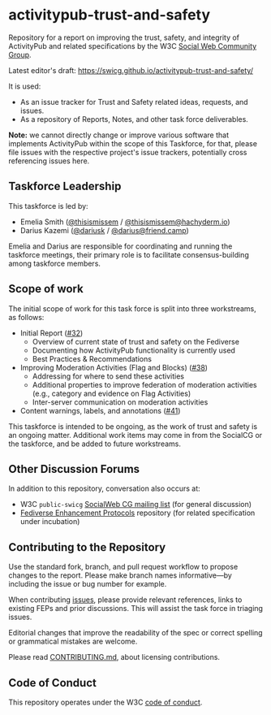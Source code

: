 # activitypub-trust-and-safety

Repository for a report on improving the trust, safety, and integrity of ActivityPub and related specifications by the W3C 
[Social Web Community Group](https://www.w3.org/community/swicg/).

Latest editor's draft: https://swicg.github.io/activitypub-trust-and-safety/

It is used:

* As an issue tracker for Trust and Safety related ideas, requests, and issues.
* As a repository of Reports, Notes, and other task force deliverables.

**Note:** we cannot directly change or improve various software that implements ActivityPub within the scope of this Taskforce, for that, please file issues with the respective project's issue trackers, potentially cross referencing issues here.

## Taskforce Leadership

This taskforce is led by:

- Emelia Smith ([@thisismissem](https://github.com/thisismissem) / [@thisismissem@hachyderm.io](https://hachyderm.io/@thisismissem))
- Darius Kazemi ([@dariusk](https://github.com/dariusk) / [@darius@friend.camp](https://friend.camp/@darius))

Emelia and Darius are responsible for coordinating and running the taskforce meetings, their primary role is to facilitate consensus-building among taskforce members.

## Scope of work

The initial scope of work for this task force is split into three workstreams, as follows:

- Initial Report ([#32](https://github.com/swicg/activitypub-trust-and-safety/issues/32))
  - Overview of current state of trust and safety on the Fediverse
  - Documenting how ActivityPub functionality is currently used
  - Best Practices & Recommendations
- Improving Moderation Activities (Flag and Blocks) ([#38](https://github.com/swicg/activitypub-trust-and-safety/issues/38))
  - Addressing for where to send these activities
  - Additional properties to improve federation of moderation activities (e.g., category and evidence on Flag Activities)
  - Inter-server communication on moderation activities
- Content warnings, labels, and annotations ([#41](https://github.com/swicg/activitypub-trust-and-safety/issues/41))

This taskforce is intended to be ongoing, as the work of trust and safety is an ongoing matter. Additional work items may come in from the SocialCG or the taskforce, and be added to future workstreams.

## Other Discussion Forums

In addition to this repository, conversation also occurs at:

* W3C `public-swicg` [SocialWeb CG mailing list](https://lists.w3.org/Archives/Public/public-swicg/) (for general discussion)
* [Fediverse Enhancement Protocols](https://codeberg.org/fediverse/fep) repository (for related specification under
  incubation)

## Contributing to the Repository

Use the standard fork, branch, and pull request workflow to propose changes to
the report. Please make branch names informative—by including the issue
or bug number for example.

When contributing [issues](https://github.com/swicg/activitypub-trust-and-safety/issues), please provide relevant references, links to existing FEPs and prior discussions. This will assist the task force in triaging issues.

Editorial changes that improve the readability of the spec or correct spelling
or grammatical mistakes are welcome.

Please read [CONTRIBUTING.md](CONTRIBUTING.md), about licensing contributions.

## Code of Conduct

This repository operates under the W3C [code of conduct](https://www.w3.org/Consortium/cepc/).
